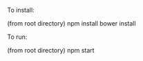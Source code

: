 To install:

(from root directory)
npm install
bower install

To run:

(from root directory)
npm start
